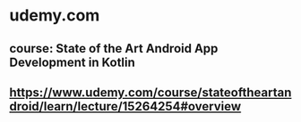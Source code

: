 # udemy.com 
## course: State of the Art Android App Development in Kotlin 
## https://www.udemy.com/course/stateoftheartandroid/learn/lecture/15264254#overview

